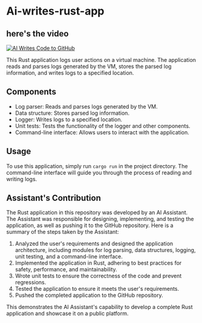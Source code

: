 
# Ai-writes-rust-app

## here's the video
[![AI Writes Code to GitHub](https://img.youtube.com/vi/I7Bqb9nnSd4/maxresdefault.jpg)](https://youtu.be/I7Bqb9nnSd4)


This Rust application logs user actions on a virtual machine. The application reads and parses logs generated by the VM, stores the parsed log information, and writes logs to a specified location.

## Components
- Log parser: Reads and parses logs generated by the VM.
- Data structure: Stores parsed log information.
- Logger: Writes logs to a specified location.
- Unit tests: Tests the functionality of the logger and other components.
- Command-line interface: Allows users to interact with the application.

## Usage
To use this application, simply run `cargo run` in the project directory. The command-line interface will guide you through the process of reading and writing logs.

## Assistant's Contribution
The Rust application in this repository was developed by an AI Assistant. The Assistant was responsible for designing, implementing, and testing the application, as well as pushing it to the GitHub repository. Here is a summary of the steps taken by the Assistant:

1. Analyzed the user's requirements and designed the application architecture, including modules for log parsing, data structures, logging, unit testing, and a command-line interface.
2. Implemented the application in Rust, adhering to best practices for safety, performance, and maintainability.
3. Wrote unit tests to ensure the correctness of the code and prevent regressions.
4. Tested the application to ensure it meets the user's requirements.
5. Pushed the completed application to the GitHub repository.

This demonstrates the AI Assistant's capability to develop a complete Rust application and showcase it on a public platform.
